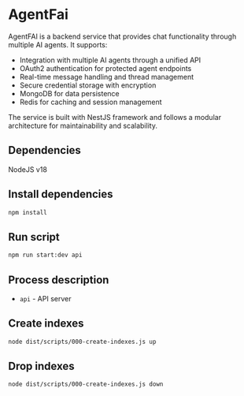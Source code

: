 # AgentFai
AgentFAI is a backend service that provides chat functionality through multiple AI agents. It supports:

- Integration with multiple AI agents through a unified API
- OAuth2 authentication for protected agent endpoints
- Real-time message handling and thread management
- Secure credential storage with encryption
- MongoDB for data persistence
- Redis for caching and session management

The service is built with NestJS framework and follows a modular architecture for maintainability and scalability.


## Dependencies
NodeJS v18

## Install dependencies
```bash
npm install
```

## Run script
```bash
npm run start:dev api
```

## Process description

- `api` - API server

## Create indexes

```bash
node dist/scripts/000-create-indexes.js up
```

## Drop indexes
```bash
node dist/scripts/000-create-indexes.js down
```

